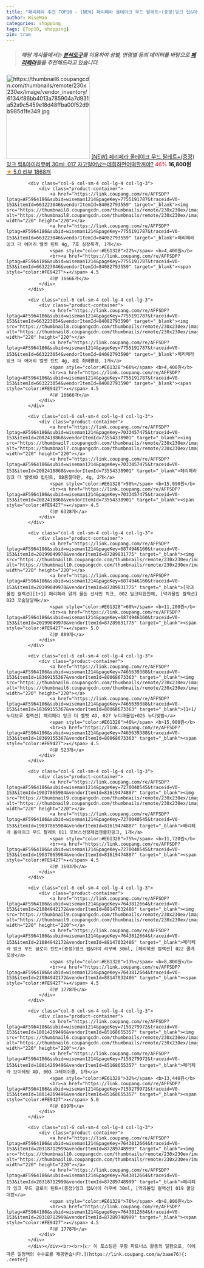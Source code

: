 ```yaml
---
title: "페리페라 추천 TOP10 - [NEW] 페리페라 올테이크 무드 팔레트+(증정)잉크 립&아이리무버 30ml, 017 자고일어났는데힙하면어떡할꺼야?"
author: WiseMan
categories: shopping
tags: [Top10, shopping]
pin: true
---
```


> ##### 해당 게시물에서는 [**분석도구**](https://itemscout.io/)를 이용하여 **성별**, **연령별** 등의 데이터를 바탕으로 [**페리페라**](https://link.coupang.com/a/baae76)들을 추천해드리고 있습니다.
<div class="container"><div class="row">
            <div class="col-6 col-sm-4 col-lg-4 col-lg-3">
                <div class="product-container">
                    <a href="https://link.coupang.com/re/AFFSDP?lptag=AF5964186&subid=wiseman1214&pageKey=7663552113&traceid=V0-153&itemId=20423427485&vendorItemId=87504789771" target="_blank"><img src="https://thumbnail6.coupangcdn.com/thumbnails/remote/230x230ex/image/vendor_inventory/6134/f86bb4013a785904a7d931a52a9c5459e18d48ffba00f52d9b985d1fe349.jpg" alt="https://thumbnail6.coupangcdn.com/thumbnails/remote/230x230ex/image/vendor_inventory/6134/f86bb4013a785904a7d931a52a9c5459e18d48ffba00f52d9b985d1fe349.jpg" width="220" height="220"></a>
                    <a href="https://link.coupang.com/re/AFFSDP?lptag=AF5964186&subid=wiseman1214&pageKey=7663552113&traceid=V0-153&itemId=20423427485&vendorItemId=87504789771" target="_blank">[NEW] 페리페라 올테이크 무드 팔레트+(증정)잉크 립&아이리무버 30ml, 017 자고일어났는데힙하면어떡할꺼야?</a>
                    <span style="color:#E61328">46%</span> <b>16,800원</b>
                    <br><a href="https://link.coupang.com/re/AFFSDP?lptag=AF5964186&subid=wiseman1214&pageKey=7663552113&traceid=V0-153&itemId=20423427485&vendorItemId=87504789771" target="_blank"><span style="color:#FE9427">★</span> 5.0
                    리뷰 1868개</a>
                </div>
            </div>
            
            <div class="col-6 col-sm-4 col-lg-4 col-lg-3">
                <div class="product-container">
                    <a href="https://link.coupang.com/re/AFFSDP?lptag=AF5964186&subid=wiseman1214&pageKey=7755191787&traceid=V0-153&itemId=663223046&vendorItemId=84082793559" target="_blank"><img src="https://thumbnail8.coupangcdn.com/thumbnails/remote/230x230ex/image/vendor_inventory/03b7/9a62be66146892845ed4db9b0cb6dfeef23f2ac3003a499bbf10df3eed9c.jpg" alt="https://thumbnail8.coupangcdn.com/thumbnails/remote/230x230ex/image/vendor_inventory/03b7/9a62be66146892845ed4db9b0cb6dfeef23f2ac3003a499bbf10df3eed9c.jpg" width="220" height="220"></a>
                    <a href="https://link.coupang.com/re/AFFSDP?lptag=AF5964186&subid=wiseman1214&pageKey=7755191787&traceid=V0-153&itemId=663223046&vendorItemId=84082793559" target="_blank">페리페라 잉크 더 에어리 벨벳 틴트 4g, 7호 심장폭격, 1개</a>
                    <span style="color:#E61328">22%</span> <b>4,400원</b>
                    <br><a href="https://link.coupang.com/re/AFFSDP?lptag=AF5964186&subid=wiseman1214&pageKey=7755191787&traceid=V0-153&itemId=663223046&vendorItemId=84082793559" target="_blank"><span style="color:#FE9427">★</span> 4.5
                    리뷰 16666개</a>
                </div>
            </div>
            
            <div class="col-6 col-sm-4 col-lg-4 col-lg-3">
                <div class="product-container">
                    <a href="https://link.coupang.com/re/AFFSDP?lptag=AF5964186&subid=wiseman1214&pageKey=7755191787&traceid=V0-153&itemId=663223054&vendorItemId=84082793590" target="_blank"><img src="https://thumbnail8.coupangcdn.com/thumbnails/remote/230x230ex/image/vendor_inventory/03b7/9a62be66146892845ed4db9b0cb6dfeef23f2ac3003a499bbf10df3eed9c.jpg" alt="https://thumbnail8.coupangcdn.com/thumbnails/remote/230x230ex/image/vendor_inventory/03b7/9a62be66146892845ed4db9b0cb6dfeef23f2ac3003a499bbf10df3eed9c.jpg" width="220" height="220"></a>
                    <a href="https://link.coupang.com/re/AFFSDP?lptag=AF5964186&subid=wiseman1214&pageKey=7755191787&traceid=V0-153&itemId=663223054&vendorItemId=84082793590" target="_blank">페리페라 잉크 더 에어리 벨벳 틴트 4g, 8호 최애쁨템, 1개</a>
                    <span style="color:#E61328">66%</span> <b>4,400원</b>
                    <br><a href="https://link.coupang.com/re/AFFSDP?lptag=AF5964186&subid=wiseman1214&pageKey=7755191787&traceid=V0-153&itemId=663223054&vendorItemId=84082793590" target="_blank"><span style="color:#FE9427">★</span> 4.5
                    리뷰 16666개</a>
                </div>
            </div>
            
            <div class="col-6 col-sm-4 col-lg-4 col-lg-3">
                <div class="product-container">
                    <a href="https://link.coupang.com/re/AFFSDP?lptag=AF5964186&subid=wiseman1214&pageKey=7033457475&traceid=V0-153&itemId=2082418868&vendorItemId=73554338901" target="_blank"><img src="https://thumbnail7.coupangcdn.com/thumbnails/remote/230x230ex/image/vendor_inventory/dbfb/e836bd51cdfe402941f622e17e33a3563b3e1035ab6c02b86f28bcc0b780.jpg" alt="https://thumbnail7.coupangcdn.com/thumbnails/remote/230x230ex/image/vendor_inventory/dbfb/e836bd51cdfe402941f622e17e33a3563b3e1035ab6c02b86f28bcc0b780.jpg" width="220" height="220"></a>
                    <a href="https://link.coupang.com/re/AFFSDP?lptag=AF5964186&subid=wiseman1214&pageKey=7033457475&traceid=V0-153&itemId=2082418868&vendorItemId=73554338901" target="_blank">페리페라 잉크 더 벨벳AD 립틴트, 08품절대란, 4g, 2개</a>
                    <span style="color:#E61328">58%</span> <b>15,090원</b>
                    <br><a href="https://link.coupang.com/re/AFFSDP?lptag=AF5964186&subid=wiseman1214&pageKey=7033457475&traceid=V0-153&itemId=2082418868&vendorItemId=73554338901" target="_blank"><span style="color:#FE9427">★</span> 4.5
                    리뷰 6328개</a>
                </div>
            </div>
            
            <div class="col-6 col-sm-4 col-lg-4 col-lg-3">
                <div class="product-container">
                    <a href="https://link.coupang.com/re/AFFSDP?lptag=AF5964186&subid=wiseman1214&pageKey=6874946160&traceid=V0-153&itemId=20199049970&vendorItemId=87289831775" target="_blank"><img src="https://thumbnail10.coupangcdn.com/thumbnails/remote/230x230ex/image/vendor_inventory/a7f6/edcb626fe9827b92fc28a484304912a3cf7d3140a4e9b0de4ebf45e4d637.jpg" alt="https://thumbnail10.coupangcdn.com/thumbnails/remote/230x230ex/image/vendor_inventory/a7f6/edcb626fe9827b92fc28a484304912a3cf7d3140a4e9b0de4ebf45e4d637.jpg" width="220" height="220"></a>
                    <a href="https://link.coupang.com/re/AFFSDP?lptag=AF5964186&subid=wiseman1214&pageKey=6874946160&traceid=V0-153&itemId=20199049970&vendorItemId=87289831775" target="_blank">[약과몰입 컬렉션][1+1] 페리페라 맑게 물든 선샤인 치크, 002 밀크티한잔해, [약과몰입 컬렉션] 023 꼬숩달달해</a>
                    <span style="color:#E61328">60%</span> <b>11,200원</b>
                    <br><a href="https://link.coupang.com/re/AFFSDP?lptag=AF5964186&subid=wiseman1214&pageKey=6874946160&traceid=V0-153&itemId=20199049970&vendorItemId=87289831775" target="_blank"><span style="color:#FE9427">★</span> 5.0
                    리뷰 889개</a>
                </div>
            </div>
            
            <div class="col-6 col-sm-4 col-lg-4 col-lg-3">
                <div class="product-container">
                    <a href="https://link.coupang.com/re/AFFSDP?lptag=AF5964186&subid=wiseman1214&pageKey=7465639388&traceid=V0-153&itemId=18369155367&vendorItemId=80068673363" target="_blank"><img src="https://thumbnail6.coupangcdn.com/thumbnails/remote/230x230ex/image/vendor_inventory/d54c/66fd8e3c49ae917cd77846c897c27ce1a7c8e27fc2cea81ad2195b5d4e5a.png" alt="https://thumbnail6.coupangcdn.com/thumbnails/remote/230x230ex/image/vendor_inventory/d54c/66fd8e3c49ae917cd77846c897c27ce1a7c8e27fc2cea81ad2195b5d4e5a.png" width="220" height="220"></a>
                    <a href="https://link.coupang.com/re/AFFSDP?lptag=AF5964186&subid=wiseman1214&pageKey=7465639388&traceid=V0-153&itemId=18369155367&vendorItemId=80068673363" target="_blank">[1+1/누디브루 컬렉션] 페리페라 잉크 더 벨벳 AD, 027 누디과몰입+025 누디빛밤</a>
                    <span style="color:#E61328">46%</span> <b>15,000원</b>
                    <br><a href="https://link.coupang.com/re/AFFSDP?lptag=AF5964186&subid=wiseman1214&pageKey=7465639388&traceid=V0-153&itemId=18369155367&vendorItemId=80068673363" target="_blank"><span style="color:#FE9427">★</span> 4.5
                    리뷰 523개</a>
                </div>
            </div>
            
            <div class="col-6 col-sm-4 col-lg-4 col-lg-3">
                <div class="product-container">
                    <a href="https://link.coupang.com/re/AFFSDP?lptag=AF5964186&subid=wiseman1214&pageKey=7270040545&traceid=V0-153&itemId=19037865984&vendorItemId=81619474887" target="_blank"><img src="https://thumbnail9.coupangcdn.com/thumbnails/remote/230x230ex/image/vendor_inventory/a1d3/c516feff21c347f14bc1a5a83ced53c99ef5683c89a733e5fd36eeb692f3.jpg" alt="https://thumbnail9.coupangcdn.com/thumbnails/remote/230x230ex/image/vendor_inventory/a1d3/c516feff21c347f14bc1a5a83ced53c99ef5683c89a733e5fd36eeb692f3.jpg" width="220" height="220"></a>
                    <a href="https://link.coupang.com/re/AFFSDP?lptag=AF5964186&subid=wiseman1214&pageKey=7270040545&traceid=V0-153&itemId=19037865984&vendorItemId=81619474887" target="_blank">페리페라 올테이크 무드 팔레트 011 포브스선정제법젠쿨한핑크, 1개</a>
                    <span style="color:#E61328">75%</span> <b>11,720원</b>
                    <br><a href="https://link.coupang.com/re/AFFSDP?lptag=AF5964186&subid=wiseman1214&pageKey=7270040545&traceid=V0-153&itemId=19037865984&vendorItemId=81619474887" target="_blank"><span style="color:#FE9427">★</span> 4.5
                    리뷰 1603개</a>
                </div>
            </div>
            
            <div class="col-6 col-sm-4 col-lg-4 col-lg-3">
                <div class="product-container">
                    <a href="https://link.coupang.com/re/AFFSDP?lptag=AF5964186&subid=wiseman1214&pageKey=7643812664&traceid=V0-153&itemId=21084942172&vendorItemId=88147032486" target="_blank"><img src="https://thumbnail9.coupangcdn.com/thumbnails/remote/230x230ex/image/vendor_inventory/ae88/0ddca15d9e396bb062e97e956cc3aacf29cfc0591d4ab518e571b953ccc4.jpg" alt="https://thumbnail9.coupangcdn.com/thumbnails/remote/230x230ex/image/vendor_inventory/ae88/0ddca15d9e396bb062e97e956cc3aacf29cfc0591d4ab518e571b953ccc4.jpg" width="220" height="220"></a>
                    <a href="https://link.coupang.com/re/AFFSDP?lptag=AF5964186&subid=wiseman1214&pageKey=7643812664&traceid=V0-153&itemId=21084942172&vendorItemId=88147032486" target="_blank">페리페라 잉크 무드 글로이 틴트+(증정)잉크 립&아이 리무버 30ml, [페리복권 컬렉션] 022 쿨계포상</a>
                    <span style="color:#E61328">13%</span> <b>8,800원</b>
                    <br><a href="https://link.coupang.com/re/AFFSDP?lptag=AF5964186&subid=wiseman1214&pageKey=7643812664&traceid=V0-153&itemId=21084942172&vendorItemId=88147032486" target="_blank"><span style="color:#FE9427">★</span> 4.5
                    리뷰 1778개</a>
                </div>
            </div>
            
            <div class="col-6 col-sm-4 col-lg-4 col-lg-3">
                <div class="product-container">
                    <a href="https://link.coupang.com/re/AFFSDP?lptag=AF5964186&subid=wiseman1214&pageKey=7159279972&traceid=V0-153&itemId=18014269496&vendorItemId=85168655357" target="_blank"><img src="https://thumbnail6.coupangcdn.com/thumbnails/remote/230x230ex/image/vendor_inventory/76f0/8b5e1a0b73709b30ab6dc2366ecbada6f8be2f04fc53efe42db0fb5d1bac.jpg" alt="https://thumbnail6.coupangcdn.com/thumbnails/remote/230x230ex/image/vendor_inventory/76f0/8b5e1a0b73709b30ab6dc2366ecbada6f8be2f04fc53efe42db0fb5d1bac.jpg" width="220" height="220"></a>
                    <a href="https://link.coupang.com/re/AFFSDP?lptag=AF5964186&subid=wiseman1214&pageKey=7159279972&traceid=V0-153&itemId=18014269496&vendorItemId=85168655357" target="_blank">페리페라 브이쉐딩 AD, 003 그레이쉬쿨, 1개</a>
                    <span style="color:#E61328">32%</span> <b>13,440원</b>
                    <br><a href="https://link.coupang.com/re/AFFSDP?lptag=AF5964186&subid=wiseman1214&pageKey=7159279972&traceid=V0-153&itemId=18014269496&vendorItemId=85168655357" target="_blank"><span style="color:#FE9427">★</span> 5.0
                    리뷰 699개</a>
                </div>
            </div>
            
            <div class="col-6 col-sm-4 col-lg-4 col-lg-3">
                <div class="product-container">
                    <a href="https://link.coupang.com/re/AFFSDP?lptag=AF5964186&subid=wiseman1214&pageKey=7643812664&traceid=V0-153&itemId=20318712999&vendorItemId=87289748999" target="_blank"><img src="https://thumbnail10.coupangcdn.com/thumbnails/remote/230x230ex/image/vendor_inventory/c874/9fe5ae9dea277728823f2cebd2388499794dcf586eb70b4809e2e75b4e5a.jpg" alt="https://thumbnail10.coupangcdn.com/thumbnails/remote/230x230ex/image/vendor_inventory/c874/9fe5ae9dea277728823f2cebd2388499794dcf586eb70b4809e2e75b4e5a.jpg" width="220" height="220"></a>
                    <a href="https://link.coupang.com/re/AFFSDP?lptag=AF5964186&subid=wiseman1214&pageKey=7643812664&traceid=V0-153&itemId=20318712999&vendorItemId=87289748999" target="_blank">페리페라 잉크 무드 글로이 틴트+(증정)잉크 립&아이 리무버 30ml, [약과몰입 컬렉션] 019 쿨당대란</a>
                    <span style="color:#E61328">76%</span> <b>8,800원</b>
                    <br><a href="https://link.coupang.com/re/AFFSDP?lptag=AF5964186&subid=wiseman1214&pageKey=7643812664&traceid=V0-153&itemId=20318712999&vendorItemId=87289748999" target="_blank"><span style="color:#FE9427">★</span> 4.5
                    리뷰 1778개</a>
                </div>
            </div>
            </div></div><br><br>[👉 이 포스팅은 쿠팡 파트너스 활동의 일환으로, 이에 따른 일정액의 수수료를 제공받습니다.](https://link.coupang.com/a/baae76){: .center}